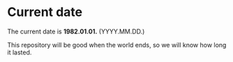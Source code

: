 # Current date

The current date is **1982.01.01.** (YYYY.MM.DD.)

This repository will be good when the world ends, so we will know how long it lasted.